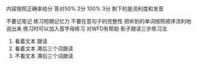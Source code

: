 内容按照正确率给分 
答对50% 2分
100% 3分
剩下的是流利度和发音

不要记笔记 练习短期记忆力 不要在意句子的完整性 把听到的单词按照顺序流利地说出来
练习时可以加入首字母练习 对WFD有帮助
影子跟读三步练习法
1. 看着文本 跟读
2. 看着文本 滞后三个词跟读
3. 不看文本 滞后三个词跟读